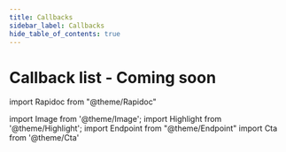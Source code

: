 ```yaml
---
title: Callbacks
sidebar_label: Callbacks
hide_table_of_contents: true
---
```


# Callback list - Coming soon

import Rapidoc from "@theme/Rapidoc"

import Image from '@theme/Image';
import Highlight from '@theme/Highlight';
import Endpoint from "@theme/Endpoint"
import Cta from '@theme/Cta'

